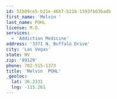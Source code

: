 ```yaml
---
id: 52b89ce5-b21e-46b7-b21b-1593fb03badb
first_name: 'Melvin '
last_name: POHL
license: M.D.
services:
  - 'Addiction Medicine'
address: '3371 N. Buffalo Drive'
city: 'Las Vegas'
state: NV
zip: '89129'
phone: 702-515-1373
title: 'Melvin  POHL'
_geoloc:
  lat: 36.2331
  lng: -115.261
---
```

